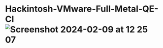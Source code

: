 # Hackintosh-VMware-Full-Metal-QE-CI![Screenshot 2024-02-09 at 12 25 07](https://github.com/sonvirgo/Hackintosh-VMware-Full-Metal-QE-CI/assets/10823037/16981058-aac6-4725-8694-8a7525e80f2b)

